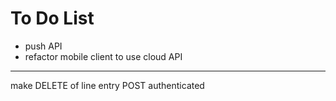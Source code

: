 # To Do List

-   push API
-   refactor mobile client to use cloud API

---
make DELETE of line entry POST authenticated
